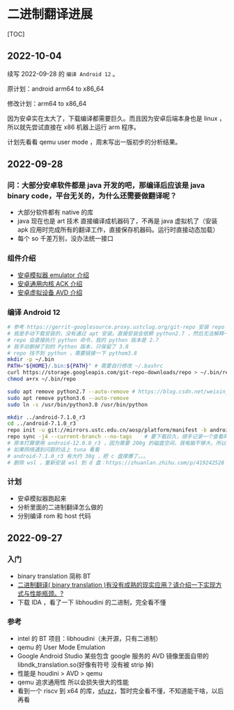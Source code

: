 # 二进制翻译进展

[TOC]

## 2022-10-04

续写 2022-09-28 的 `编译 Android 12` 。

原计划：android arm64 to x86_64

修改计划：arm64 to x86_64

因为安卓实在太大了，下载编译都需要巨久。而且因为安卓后端本身也是 linux ，所以就先尝试直接在 x86 机器上运行 arm 程序。

计划先看看 qemu user mode ，周末写出一版初步的分析结果。

## 2022-09-28

### 问：大部分安卓软件都是 java 开发的吧，那编译后应该是 java binary code，平台无关的，为什么还需要做翻译呢？

- 大部分软件都有 native 的库
- java 现在也是 art 技术 直接编译成机器码了，不再是 java 虚拟机了（安装 apk 应用时完成所有的翻译工作，直接保存机器码。运行时直接动态加载）
- 每个 so 千差万别，没办法统一接口

### 组件介绍

- [安卓模拟器 emulator 介绍](https://developer.android.com/studio/releases/emulator)
- [安卓通用内核 ACK 介绍](https://source.android.com/devices/architecture/kernel/generic-kernel-image)
- [安卓虚拟设备 AVD 介绍](https://source.android.com/docs/setup/create/avd)

### 编译 Android 12

```sh
# 参考 https://gerrit-googlesource.proxy.ustclug.org/git-repo 安装 repo
# 我是手动下载安装的，没有通过 apt 安装。直接安装会依赖 python2.7 ，然后无法解释一些 python 代码
# repo 会直接执行 python 命令，我的 python 版本是 2.7
# 我手动删掉了别的 Python 版本，只保留了 3.8
# repo 找不到 python ，需要链接一下 pythom3.8
mkdir -p ~/.bin
PATH="${HOME}/.bin:${PATH}" # 需要自行修改 ~/.bashrc
curl https://storage.googleapis.com/git-repo-downloads/repo > ~/.bin/repo
chmod a+rx ~/.bin/repo

sudo apt remove python2.7 --auto-remove # https://blog.csdn.net/weixin_43270713/article/details/106427544
sudo apt remove python3.6 --auto-remove
sudo ln -s /usr/bin/python3.8 /usr/bin/python

mkdir ../android-7.1.0_r3
cd ../android-7.1.0_r3
repo init -u git://mirrors.ustc.edu.cn/aosp/platform/manifest -b android-7.1.0_r3
repo sync -j4 --current-branch --no-tags    # 要下载巨久，顺手记录一个查看网速的命令：nload -u M -m eth0
# 原本打算使用 android-12.0.0_r3 ，因为需要 200g 的磁盘空间，我电脑不够大，所以改成 android-7.1.0_r3
# 如果网络遇到问题的话上 tuna 看看
# android-7.1.0_r3 有大约 30g ，把 c 盘撑爆了。。。
# 删除 wsl ，重新安装 wsl 到 d 盘：https://zhuanlan.zhihu.com/p/419242528
```

### 计划

- 安卓模拟器跑起来
- 分析里面的二进制翻译怎么做的
- 分别编译 rom 和 host 代码

## 2022-09-27

### 入门

- binary translation 简称 BT
- [二进制翻译( binary translation )有没有成熟的现实应用？请介绍一下实现方式与性能瓶颈。?](https://www.zhihu.com/question/29851229/answer/104193305)
- 下载 IDA ，看了一下 libhoudini 的二进制，完全看不懂

### 参考

- intel 的 BT 项目：libhoudini（未开源，只有二进制）
- qemu 的 User Mode Emulation
- Google Android Studio 某些包含 google 服务的 AVD 镜像里面自带的 libndk_translation.so(好像有符号 没有被 strip 掉)
- 性能是 houdini > AVD > qemu
- qemu 追求通用性 所以会损失很大的性能
- 看到一个 riscv 到 x64 的库，[sfuzz](https://github.com/seal9055/sfuzz)，暂时完全看不懂，不知道能干啥，以后再看
